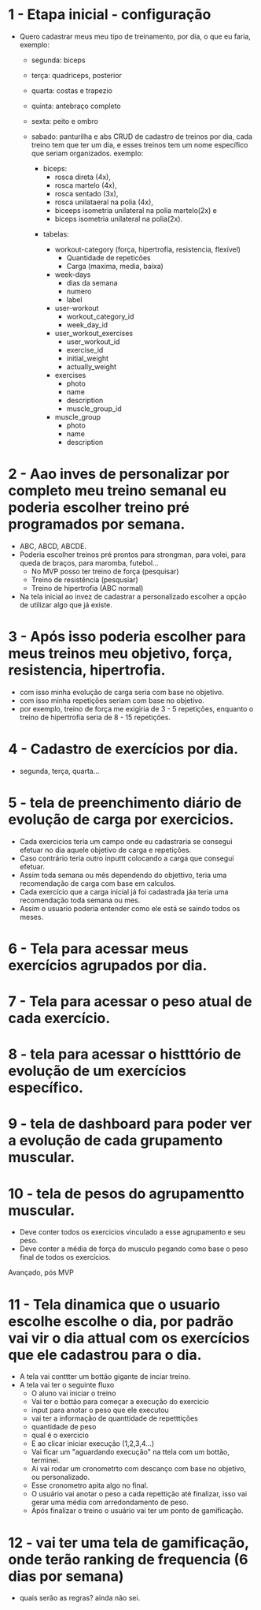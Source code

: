 # 1 - Etapa inicial - configuração
* Quero cadastrar meus meu tipo de treinamento, por dia, o que eu faria, exemplo:
  - segunda: biceps
  - terça: quadriceps, posterior
  - quarta: costas e trapezio
  - quinta: antebraço completo
  - sexta: peito e ombro
  - sabado: panturilha e abs
CRUD de cadastro de treinos por dia, cada treino tem que ter um dia, e esses treinos tem um nome específico que seriam organizados.
    exemplo: 
    * biceps:
        - rosca direta (4x),
        - rosca martelo (4x),
        - rosca sentado (3x),
        - rosca unilataeral na polia (4x),
        - biceeps isometria unilateral na polia martelo(2x) e
        - biceps isometria unilateral na polia(2x).
    
    - tabelas:

      * workout-category (força, hipertrofia, resistencia, flexível)
        - Quantidade de repeticões
        - Carga (maxima, media, baixa)
      * week-days
        - dias da semana
        - numero
        - label
      * user-workout
        - workout_category_id
        - week_day_id
      * user_workout_exercises
        - user_workout_id
        - exercise_id
        - initial_weight
        - actually_weight
      * exercises
        - photo
        - name
        - description
        - muscle_group_id
      * muscle_group
        - photo
        - name
        - description








# 2 - Aao inves de personalizar por completo meu treino semanal eu poderia escolher treino pré programados por semana.
  - ABC, ABCD, ABCDE.
  - Poderia escolher treinos pré prontos para strongman, para volei, para queda de braços, para maromba, futebol...
     - No MVP posso ter treino de força (pesquisar)
     - Treino de resistência (pesqusiar)
     - Treino de hipertrofia (ABC normal)
  - Na tela inicial ao invez de cadastrar a personalizado escolher a opção de utilizar algo que já existe.

# 3 - Após isso poderia escolher para meus treinos meu objetivo, força, resistencia, hipertrofia.
  - com isso minha evolução de carga seria com base no objetivo.
  - com isso minha repetições seriam com base no objetivo.
  - por exemplo, treino de força me exigiria de 3 - 5 repetições, enquanto o treino de hipertrofia seria de 8 - 15 repetições.
# 4 - Cadastro de exercícios por dia.
  - segunda, terça, quarta...
# 5 - tela de preenchimento diário de evolução de carga por exercicios.
  - Cada exercicios teria um campo onde eu cadastraria se consegui efetuar no dia aquele objetivo de carga e repetições.
  - Caso contrário teria outro inputtt colocando a carga que consegui efetuar.
  - Assim toda semana ou mês dependendo do objettivo, teria uma recomendação de carga com base em calculos.
  - Cada exercício que a carga inicial já foi cadastrada jáa teria uma recomendação toda semana ou mes.
  - Assim o usuario poderia entender como ele está se saindo todos os meses.
# 6 - Tela para acessar meus exercícios agrupados por dia.
# 7 - Tela para acessar o peso atual de cada exercício.
# 8 - tela para acessar o histttório de evolução de um exercícios específico.
# 9 - tela de dashboard para poder ver a evolução de cada grupamento muscular.
# 10 - tela de pesos do agrupamentto muscular.
   - Deve conter todos os exercicios vinculado a esse agrupamento e seu peso.
   - Deve conter a média de força do musculo pegando como base o peso final de todos os exercícios.

Avançado, pós MVP

# 11 - Tela dinamica que o usuario escolhe escolhe o dia, por padrão vai vir o dia attual com os exercícios que ele cadastrou para o dia.
   - A tela vai conttter um bottão gigante de inciar treino.
   - A tela vai ter o seguinte fluxo
     - O aluno vai iniciar o treino
     - Vai ter o bottão para começar a execução do exercicio
     - input para anotar o peso que ele executou
     - vai ter a informação de quanttidade de repetttições
     - quantidade de peso
     - qual é o exercicio
     - E ao clicar iniciar execução (1,2,3,4...)
     - Vai ficar um "aguardando execução" na ttela com um bottão, terminei.
     - Aí vai rodar um cronometrto com descanço com base no objetivo, ou personalizado.
     - Esse cronometro apita algo no final.
     - O usuário vai anotar o peso a cada repettição até finalizar, isso vai gerar uma média com arredondamento de peso.
     - Após finalizar o treino o usuário vai ter um ponto de gamificação.
    
# 12 - vai ter uma tela de gamificação, onde terão ranking de frequencia (6 dias por semana)
   - quais serão as regras? ainda não sei.    
   
